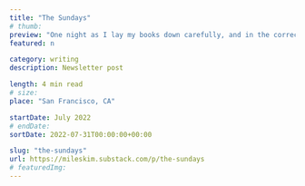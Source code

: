 ```yaml
---
title: "The Sundays"
# thumb:
preview: "One night as I lay my books down carefully, and in the correct order, I was struck by an image: my collection of the Calvin and Hobbes Sundays, sitting in the lamplight."
featured: n

category: writing
description: Newsletter post

length: 4 min read
# size:
place: "San Francisco, CA"

startDate: July 2022
# endDate:
sortDate: 2022-07-31T00:00:00+00:00

slug: "the-sundays"
url: https://mileskim.substack.com/p/the-sundays
# featuredImg:
---
```

